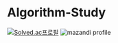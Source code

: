 # Algorithm-Study
<div>
  <!-- solved.ac -->
  
  [![Solved.ac프로필](http://mazassumnida.wtf/api/v2/generate_badge?boj=sxxlx)](https://solved.ac/sxxlx/)
  ![mazandi profile](http://mazandi.herokuapp.com/api?handle=sxxlx&theme=warm)
</div>
